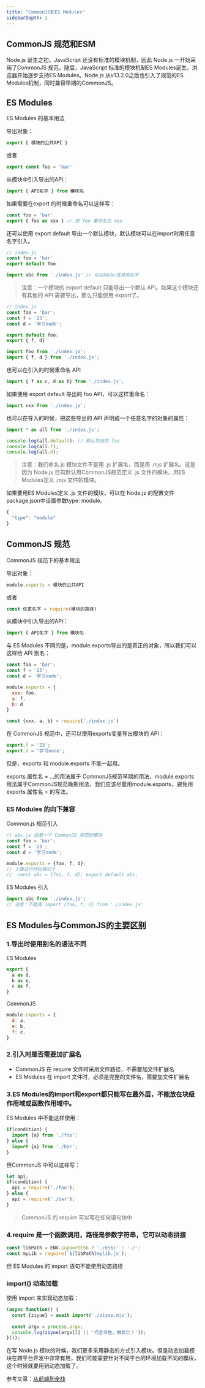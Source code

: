 ```yaml
---
title: "CommonJS和ES Modules"
sidebarDepth: 2
---
```


## CommonJS 规范和ESM

Node.js 诞生之初，JavaScript 还没有标准的模块机制，因此 Node.js 一开始采用了CommonJS 规范。随后，JavaScript 标准的模块机制ES Modules诞生，浏览器开始逐步支持ES Modules。Node.js 从v13.2.0之后也引入了规范的ES Modules机制，同时兼容早期的CommonJS。

## ES Modules

ES Modules 的基本用法

导出对象：
```js
export { 模块的公共API }
```
或者
```js
export const foo = 'bar'
```

从模块中引入导出的API：
```js
import { API名字 } from 模块名
```

如果需要在export 的时候重命名可以这样写：
```js
const foo = 'bar'
export { foo as xxx } // 把 foo 重命名为 xxx
```
还可以使用 export default 导出一个默认模块，默认模块可以在import时用任意名字引入。
```js
// index.js
const foo = 'bar'
export default foo
```
```js
import abc from './index.js' // 可以叫abc或其他名字
```

> 注意：一个模块的 export default 只能导出一个默认 API。如果这个模块还有其他的 API 需要导出，那么只能使用 export了。

```js
// index.js
const foo = 'bar';
const f = '23';
const d = '学习node';

export default foo;
export { f, d}
```
```js
import foo from './index.js';
import { f, d } from './index.js';
```

也可以在引入的时候重命名 API
```js
import { f as c, d as b} from './index.js';
```

如果使用 export default 导出的 foo API，可以这样重命名：
```js
import xxx from './index.js';
```
也可以在导入的时候，把这些导出的 API 声明成一个任意名字的对象的属性：
```js
import * as all from './index.js';

console.log(all.default); // 默认导出的 foo
console.log(all.f);
console.log(all.d);
```

> 注意：我们命名 js 模块文件不是用 .js 扩展名，而是用 .mjs 扩展名。这是因为 Node.js 目前默认用CommonJS规范定义 .js 文件的模块，用ES Modules定义 .mjs 文件的模块。


如果要用ES Modules定义 .js 文件的模块，可以在 Node.js 的配置文件package.json中设置参数type: module。

```js
{
  "type": "module"
}
```

## CommonJS 规范

CommonJS 规范下的基本用法

导出对象：
```js
module.exports = 模块的公共API 
```
或者
```js
const 任意名字 = require(模块的路径)
```


从模块中引入导出的API：
```js
import { API名字 } from 模块名
```

与 ES Modules 不同的是，module.exports导出的是真正的对象，所以我们可以这样给 API 别名：

```js
const foo = 'bar';
const f = '23';
const d = '学习node';

module.exports = {
  xxx: foo,
  a: f,
  b: d
}
```
```js
const {xxx, a, b} = require('./index.js')
```
在 CommonJS 规范中，还可以使用exports变量导出模块的 API：
```js
export.f = '23';
export.d = '学习node';
```
但是，exportx 和 module.exports 不能一起用。

exports.属性名 = ...的用法属于 CommonJS规范早期的用法，module.exports用法属于CommonJS规范晚期用法，我们应该尽量用module.exports，避免用exports.属性名 = 的写法。

### ES Modules 的向下兼容 

Common.js 规范引入
```js
// abc.js 这是一个 CommonJS 规范的模块
const foo = 'bar';
const f = '23';
const d = '学习node';

module.exports = {foo, f, d}; 
// 上面这行代码等同于
//  const abc = {foo, f, d}; export default abc;
```

ES Modules 引入
```js
import abc from './index.js';
// 注意：不能用 import {foo, f, d} from './index.js'
```

## ES Modules与CommonJS的主要区别

### 1.导出时使用别名的语法不同
ES Modules
```js
export {
  a as d,
  b as e,
  c as f,
}
```
CommonJS
```js
module.exports = {
  d: a,
  e: b,
  f: c,
}
```
### 2.引入时是否需要加扩展名
* CommonJS 在 require 文件时采用文件路径，不需要加文件扩展名
* ES Modules 在 import 文件时，必须是完整的文件名，需要加文件扩展名
  
### 3.ES Modules的import和export都只能写在最外层，不能放在块级作用域或函数作用域中。
ES Modules 中不能这样使用：
```js
if(condition) {
  import {a} from './foo';
} else {
  import {a} from './bar';
}
```
但CommonJS 中可以这样写：
```js
let api;
if(condition) {
  api = require('./foo');
} else {
  api = require('./bar');
}
```
> CommonJS 的 require 可以写在任何语句块中
### 4.require 是一个函数调用，路径是参数字符串，它可以动态拼接
```js
const libPath = ENV.supportES6 ? './es6/' : './';
const myLib = require(`${libPath}mylib.js`);
```
但 ES Modules 的 import 语句不能使用动态路径

### import() 动态加载

使用 import 来实现动态加载：
```js
(async function() {
  const {ziyue} = await import('./ziyue.mjs');
  
  const argv = process.argv;
  console.log(ziyue(argv[2] || '巧言令色，鮮矣仁！'));
}());
```

在写 Node.js 模块的时候，我们更多采用静态的方式引入模块。但是动态加载模块在跨平台开发中非常有用，我们可能需要针对不同平台的环境加载不同的模块，这个时候就要用到动态加载了。


参考文章：[从前端到全栈
](https://juejin.cn/book/7133100888566005763/section/7133184480528826371)